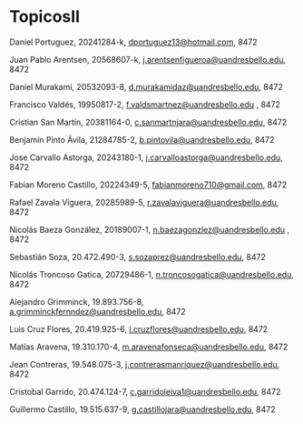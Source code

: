 # TopicosII

Daniel Portuguez, 20241284-k, dportuguez13@hotmail.com, 8472
 
Juan Pablo Arentsen, 20568607-k, j.arentsenfigueroa@uandresbello.edu, 8472
 
Daniel Murakami, 20532093-8, d.murakamidaz@uandresbello.edu, 8472

Francisco Valdés, 19950817-2, f.valdsmartnez@uandresbello.edu , 8472

Cristian San Martín, 20381164-0, c.sanmartnjara@uandresbello.edu, 8472

Benjamín Pinto Ávila, 21284785-2, b.pintovila@uandresbello.edu, 8472
 
Jose Carvallo Astorga, 20243180-1, j.carvalloastorga@uandresbello.edu, 8472

Fabian Moreno Castillo, 20224349-5, fabianmoreno710@gmail.com, 8472

Rafael Zavala Viguera, 20285989-5, r.zavalaviguera@uandresbello.edu, 8472

Nicolás Baeza González, 20189007-1, n.baezagonzlez@uandresbello.edu , 8472
 
Sebastián Soza, 20.472.490-3, s.sozaprez@uandresbello.edu, 8472 

Nicolás Troncoso Gatica, 20729486-1, n.troncosogatica@uandresbello.edu, 8472

Alejandro Grimminck, 19.893.756-8, a.grimminckfernndez@uandresbello.edu, 8472

Luis Cruz Flores, 20.419.925-6, l.cruzflores@uandresbello.edu, 8472

Matías Aravena, 19.310.170-4, m.aravenafonseca@uandresbello.edu, 8472

Jean Contreras, 19.548.075-3, j.contrerasmanriquez@uandresbello.edu, 8472

Cristobal Garrido, 20.474.124-7, c.garridoleiva1@uandresbello.edu, 8472

Guillermo Castillo, 19.515.637-9, g.castillojara@uandresbello.edu, 8472
